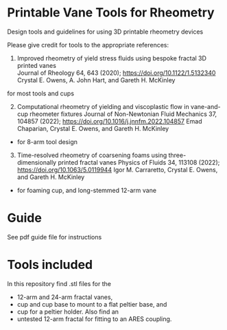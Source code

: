 # Printable Vane Tools for Rheometry
Design tools and guidelines for using 3D printable rheometry devices

Please give credit for tools to the appropriate references: 

1) Improved rheometry of yield stress fluids using bespoke fractal 3D printed vanes  
Journal of Rheology 64, 643 (2020); https://doi.org/10.1122/1.5132340
Crystal E. Owens, A. John Hart, and Gareth H. McKinley 

for most tools and cups 

2) Computational rheometry of yielding and viscoplastic flow in vane-and-cup rheometer fixtures
Journal of Non-Newtonian Fluid Mechanics 37, 104857 (2022); https://doi.org/10.1016/j.jnnfm.2022.104857
Emad Chaparian, Crystal E. Owens, and Gareth H. McKinley
* for 8-arm tool design 

3) Time-resolved rheometry of coarsening foams using three-dimensionally printed fractal vanes 
Physics of Fluids 34, 113108 (2022); https://doi.org/10.1063/5.0119944
Igor M. Carraretto, Crystal E. Owens, and Gareth H. McKinley
* for foaming cup, and long-stemmed 12-arm vane 

# Guide 

See pdf guide file for instructions 

# Tools included 

In this repository find .stl files for the 
* 12-arm and 24-arm fractal vanes, 
* cup and cup base to mount to a flat peltier base, and 
* cup for a peltier holder. Also find an 
* untested 12-arm fractal for fitting to an ARES coupling. 
